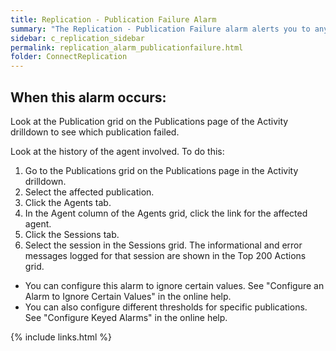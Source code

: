 ```yaml
---
title: Replication - Publication Failure Alarm
summary: "The Replication - Publication Failure alarm alerts you to any publications that have failed."
sidebar: c_replication_sidebar
permalink: replication_alarm_publicationfailure.html
folder: ConnectReplication
---
```



## When this alarm occurs:

Look at the Publication grid on the Publications page of the Activity drilldown to see which publication failed.

Look at the history of the agent involved. To do this:

1. Go to the Publications grid on the Publications page in the Activity drilldown.
2. Select the affected publication.
3. Click the Agents tab.
4. In the Agent column of the Agents grid, click the link for the affected agent.
5. Click the Sessions tab.
6. Select the session in the Sessions grid. The informational and error messages logged for that session are shown in the Top 200 Actions grid.



<note type="tip"></note>
<ul>
<li>You can configure this alarm to ignore certain values. See "Configure an Alarm to Ignore Certain Values" in the online help.</li>
<li>You can also configure different thresholds for specific publications. See "Configure Keyed Alarms" in the online help.</li>
</ul>



{% include links.html %}
